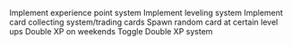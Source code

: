 Implement experience point system
Implement leveling system
Implement card collecting system/trading cards
Spawn random card at certain level ups
Double XP on weekends
Toggle Double XP system
